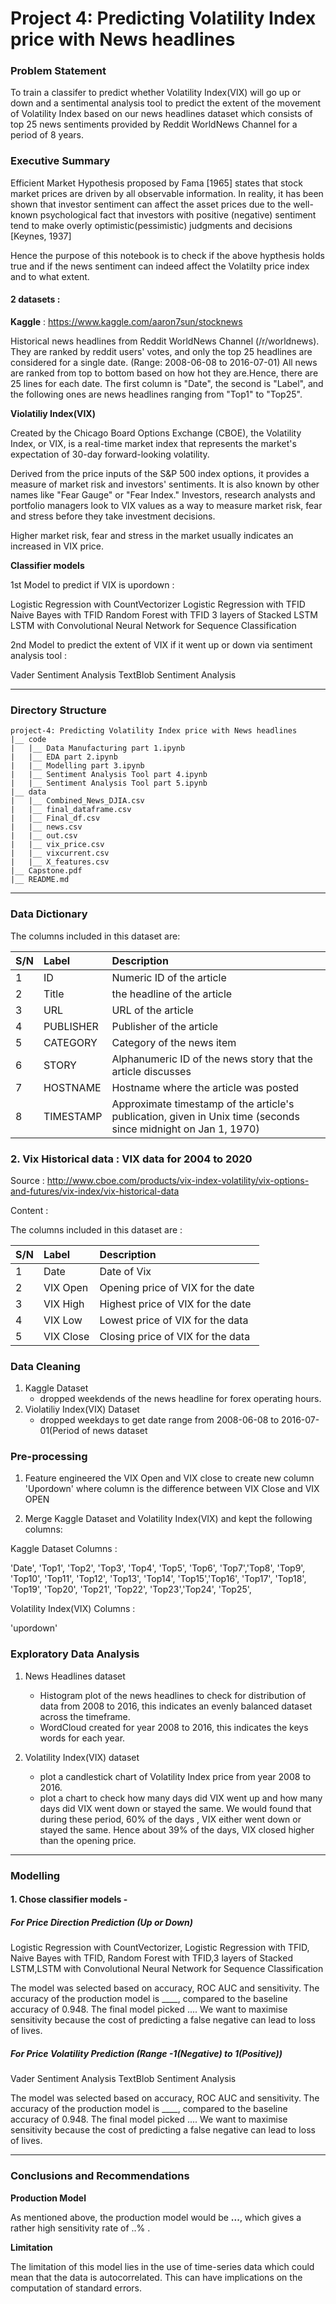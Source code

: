 # Project 4: Predicting Volatility Index price with News headlines

### Problem Statement

To train a classifer to predict whether Volatility Index(VIX) will go up or down and a sentimental analysis tool to predict the extent of the movement of Volatility Index based on our news headlines dataset which consists of top 25 news sentiments provided by Reddit WorldNews Channel for a period of 8 years. 

### Executive Summary

Efficient Market Hypothesis proposed by Fama [1965] states that stock market prices are driven by all observable information. In reality, it has been shown that investor sentiment can affect the asset prices due to the well-known psychological fact that investors with positive (negative) sentiment tend to make overly optimistic(pessimistic) judgments and decisions [Keynes, 1937]

Hence the purpose of this notebook is to check if the above hypthesis holds true and if the news sentiment can indeed affect the Volatilty price index and to what extent.

#### 2 datasets : 

**Kaggle** : https://www.kaggle.com/aaron7sun/stocknews

Historical news headlines from Reddit WorldNews Channel (/r/worldnews). They are ranked by reddit users' votes, and only the top 25 headlines are considered for a single date. (Range: 2008-06-08 to 2016-07-01) All news are ranked from top to bottom based on how hot they are.Hence, there are 25 lines for each date. The first column is "Date", the second is "Label", and the following ones are news headlines ranging from "Top1" to "Top25".

**Violatiliy Index(VIX)**

Created by the Chicago Board Options Exchange (CBOE), the Volatility Index, or VIX, is a real-time market index that represents the market's expectation of 30-day forward-looking volatility. 

Derived from the price inputs of the S&P 500 index options, it provides a measure of market risk and investors' sentiments. It is also known by other names like "Fear Gauge" or "Fear Index." Investors, research analysts and portfolio managers look to VIX values as a way to measure market risk, fear and stress before they take investment decisions.

Higher market risk, fear and stress in the market usually indicates an increased in VIX price. 

**Classifier models**

1st Model to predict if VIX is upordown : 

Logistic Regression with CountVectorizer
Logistic Regression with TFID
Naive Bayes with TFID
Random Forest with TFID
3 layers of Stacked LSTM
LSTM with Convolutional Neural Network for Sequence Classification

2nd Model to predict the extent of VIX if it went up or down via sentiment analysis tool : 

Vader Sentiment Analysis
TextBlob Sentiment Analysis

---

### Directory Structure
```
project-4: Predicting Volatility Index price with News headlines
|__ code
|   |__ Data Manufacturing part 1.ipynb   
|   |__ EDA part 2.ipynb  
|   |__ Modelling part 3.ipynb
|   |__ Sentiment Analysis Tool part 4.ipynb
|   |__ Sentiment Analysis Tool part 5.ipynb
|__ data
|   |__ Combined_News_DJIA.csv
|   |__ final_dataframe.csv
|   |__ Final_df.csv
|   |__ news.csv
|   |__ out.csv
|   |__ vix_price.csv
|   |__ vixcurrent.csv
|   |__ X_features.csv
|__ Capstone.pdf
|__ README.md
```
---

### Data Dictionary

The columns included in this dataset are:


|S/N|Label|Description|
|---|:--|:--|
|1|ID|Numeric ID of the article|
|2|Title|the headline of the article|
|3|URL|URL of the article|
|4|PUBLISHER|Publisher of the article|
|5|CATEGORY|Category of the news item|
|6|STORY|Alphanumeric ID of the news story that the article discusses|
|7|HOSTNAME|Hostname where the article was posted|
|8|TIMESTAMP|Approximate timestamp of the article's publication, given in Unix time (seconds since midnight on Jan 1, 1970)|


### 2. Vix Historical data : VIX data for 2004 to 2020

Source : 
http://www.cboe.com/products/vix-index-volatility/vix-options-and-futures/vix-index/vix-historical-data

Content :

The columns included in this dataset are : 


|S/N|Label|Description|
|---|:--|:--|
|1|Date|Date of Vix|
|2|VIX Open|Opening price of VIX for the date|
|3|VIX High|Highest price of VIX for the date|
|4|VIX Low|Lowest price of VIX for the data|
|5|VIX Close|Closing price of VIX for the data|

### Data Cleaning

1. Kaggle Dataset 
	* dropped weekdends of the news headline for forex operating hours.
2. Violatiliy Index(VIX) Dataset
	* dropped weekdays to get date range from 2008-06-08 to 2016-07-01(Period of news dataset

### Pre-processing

1. Feature engineered the VIX Open and VIX close to create new column 'Upordown' where column is the difference between VIX Close and VIX OPEN

2. Merge Kaggle Dataset and Volatility Index(VIX) and kept the following columns:

Kaggle Dataset Columns : 

'Date', 'Top1', 'Top2', 'Top3', 'Top4', 'Top5', 'Top6', 'Top7','Top8', 'Top9', 'Top10', 'Top11', 'Top12', 'Top13', 'Top14', 'Top15','Top16', 'Top17', 'Top18', 'Top19', 'Top20', 'Top21', 'Top22', 'Top23','Top24', 'Top25',

Volatility Index(VIX) Columns :
 
'upordown'

### Exploratory Data Analysis

1. News Headlines dataset
	* Histogram plot of the news headlines to check for distribution of data from 2008 to 2016, this indicates an evenly balanced dataset across the timeframe. 
	* WordCloud created for year 2008 to 2016, this indicates the keys words for each year.

2. Volatility Index(VIX) dataset
	* plot a candlestick chart of Volatility Index price from year 2008 to 2016.
	* plot a chart to check how many days did VIX went up and how many days did VIX went down or stayed the same. We would found that during these period, 60% of the days , VIX either went down or stayed the same. Hence about 39% of the days, VIX closed higher than the opening price. 
    
---

### Modelling

#### 1. Chose classifier models - 

##### For Price Direction Prediction (Up or Down) 

Logistic Regression with CountVectorizer, Logistic Regression with TFID, Naive Bayes with TFID, Random Forest with TFID,3 layers of Stacked LSTM,LSTM with Convolutional Neural Network for Sequence Classification

The model was selected based on accuracy, ROC AUC and sensitivity. The accuracy of the production model is ____, compared to the baseline accuracy of 0.948.
The final model picked ....  We want to maximise sensitivity because the cost of predicting a false negative can lead to loss of lives.

##### For Price Volatility Prediction (Range -1(Negative) to 1(Positive))

Vader Sentiment Analysis
TextBlob Sentiment Analysis

The model was selected based on accuracy, ROC AUC and sensitivity. The accuracy of the production model is ____, compared to the baseline accuracy of 0.948.
The final model picked ....  We want to maximise sensitivity because the cost of predicting a false negative can lead to loss of lives.

---

### Conclusions and Recommendations

**Production Model**

As mentioned above, the production model would be **...**, which gives a rather high sensitivity rate of ..% .

**Limitation**

The limitation of this model lies in the use of time-series data which could mean that the data is autocorrelated. This can have implications on the computation of standard errors.
